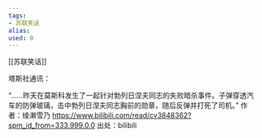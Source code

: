 ```yaml
---
tags: 
- 苏联笑话 
alias:
used: 0
---
```

[[苏联笑话]]

塔斯社通讯：

“……昨天在莫斯科发生了一起针对勃列日涅夫同志的失败暗杀事件。子弹穿透汽车的防弹玻璃，击中勃列日涅夫同志胸前的勋章，随后反弹并打死了司机。” 作者：绫濑雪乃 https://www.bilibili.com/read/cv3848362?spm_id_from=333.999.0.0 出处：bilibili

